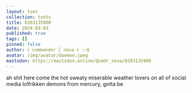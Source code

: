 ```yaml
---
layout: toot
collection: toots
title: 0303135900
date: 2024-03-03
published: true
tags: []
pinned: false
author: ⸸ commander ░ nova ⸸ :~$
avatar: /img/avatar/daemon.jpeg
mastodon: https://mastodon.online/@cmdr_nova/0303135900
---
```


ah shit here come the hot sweaty miserable weather lovers on all of social media lolfrikken demons from mercury, gotta be
